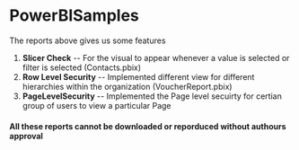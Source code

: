 # PowerBISamples

The reports above gives us some features 

1. **Slicer Check** -- For the visual to appear whenever a value is selected or filter is selected (Contacts.pbix)
2. **Row Level Security** -- Implemented different view for different hierarchies within the organization (VoucherReport.pbix)
3. **PageLevelSecurity** -- Implemented the Page level secuirty for certian group of users to view a particular Page


#### All these reports cannot be downloaded or reporduced without authours approval 
